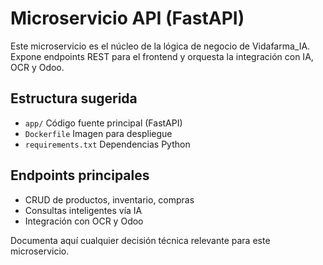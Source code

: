 # Microservicio API (FastAPI)

Este microservicio es el núcleo de la lógica de negocio de Vidafarma_IA. Expone endpoints REST para el frontend y orquesta la integración con IA, OCR y Odoo.

## Estructura sugerida
- `app/` Código fuente principal (FastAPI)
- `Dockerfile` Imagen para despliegue
- `requirements.txt` Dependencias Python

## Endpoints principales
- CRUD de productos, inventario, compras
- Consultas inteligentes vía IA
- Integración con OCR y Odoo

Documenta aquí cualquier decisión técnica relevante para este microservicio. 